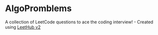 # AlgoPromblems
A collection of LeetCode questions to ace the coding interview! - Created using [LeetHub v2](https://github.com/arunbhardwaj/LeetHub-2.0)
